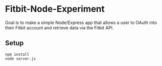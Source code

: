 # Fitbit-Node-Experiment
Goal is to make a simple Node/Express app that allows a user to OAuth into their Fitbit account and retrieve data via the Fitbit API. 


## Setup
 
    npm install
    node server.js